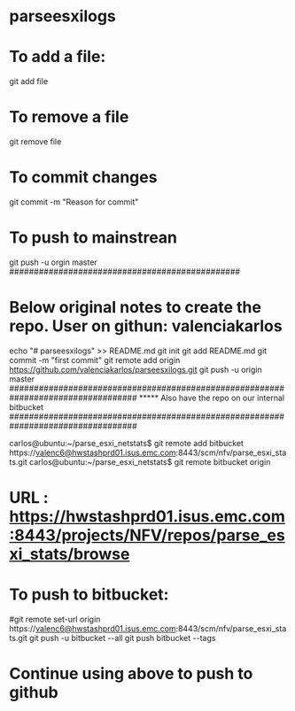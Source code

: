 # parseesxilogs
# To add a file:
git add file
# To remove a file
git remove file
# To commit changes
git commit -m "Reason for commit"
# To push to mainstrean
git push -u orgin master
###############################################
# Below original notes to create the repo. User on githun: valenciakarlos
echo "# parseesxilogs" >> README.md
git init
git add README.md
git commit -m "first commit"
git remote add origin https://github.com/valenciakarlos/parseesxilogs.git
git push -u origin master
##################################################################################
***** Also have the repo on our internal bitbucket
##################################################################################

carlos@ubuntu:~/parse_esxi_netstats$ git remote add bitbucket https://valenc6@hwstashprd01.isus.emc.com:8443/scm/nfv/parse_esxi_stats.git
carlos@ubuntu:~/parse_esxi_netstats$ git remote
bitbucket
origin


# URL : https://hwstashprd01.isus.emc.com:8443/projects/NFV/repos/parse_esxi_stats/browse
# To push to bitbucket:
#git remote set-url origin https://valenc6@hwstashprd01.isus.emc.com:8443/scm/nfv/parse_esxi_stats.git
git push -u bitbucket --all
git push bitbucket --tags
# Continue  using above to push to github
